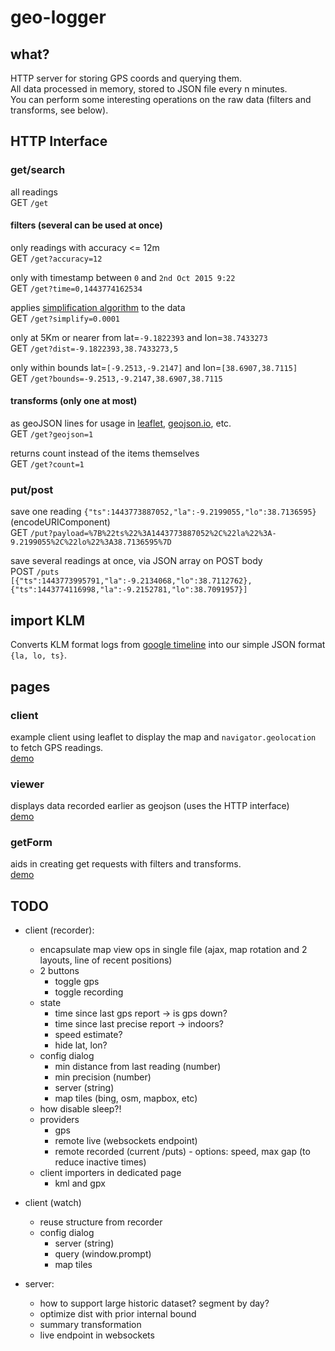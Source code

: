 # geo-logger


## what?

HTTP server for storing GPS coords and querying them.  
All data processed in memory, stored to JSON file every n minutes.  
You can perform some interesting operations on the raw data (filters and transforms, see below).



## HTTP Interface

### get/search

all readings  
GET `/get`


#### filters (several can be used at once)

only readings with accuracy <= 12m  
GET `/get?accuracy=12`

only with timestamp between `0` and `2nd Oct 2015 9:22`  
GET `/get?time=0,1443774162534`

applies [simplification algorithm](http://mourner.github.io/simplify-js/) to the data  
GET `/get?simplify=0.0001`

only at 5Km or nearer from lat=`-9.1822393` and lon=`38.7433273`  
GET `/get?dist=-9.1822393,38.7433273,5`

only within bounds lat=`[-9.2513,-9.2147]` and lon=`[38.6907,38.7115]`  
GET `/get?bounds=-9.2513,-9.2147,38.6907,38.7115`


#### transforms (only one at most)

as geoJSON lines for usage in [leaflet](http://leafletjs.com/), [geojson.io](http://geojson.io/), etc.  
GET `/get?geojson=1`

returns count instead of the items themselves  
GET `/get?count=1`


### put/post

save one reading `{"ts":1443773887052,"la":-9.2199055,"lo":38.7136595}` (encodeURIComponent)  
GET `/put?payload=%7B%22ts%22%3A1443773887052%2C%22la%22%3A-9.2199055%2C%22lo%22%3A38.7136595%7D`

save several readings at once, via JSON array on POST body  
POST `/puts`  
`[{"ts":1443773995791,"la":-9.2134068,"lo":38.7112762},{"ts":1443774116998,"la":-9.2152781,"lo":38.7091957}]`


## import KLM

Converts KLM format logs from [google timeline](https://www.google.com/maps/timeline)
into our simple JSON format `{la, lo, ts}`.


## pages

### client

example client using leaflet to display the map
and `navigator.geolocation` to fetch GPS readings.  
[demo](http://rawgit.com/JosePedroDias/geo-logger/master/client.html)


### viewer

displays data recorded earlier as geojson (uses the HTTP interface)  
[demo](http://rawgit.com/JosePedroDias/geo-logger/master/viewer.html)


### getForm

aids in creating get requests with filters and transforms.  
[demo](http://rawgit.com/JosePedroDias/geo-logger/master/getForm.html)


## TODO

* client (recorder):
    * encapsulate map view ops in single file (ajax, map rotation and 2 layouts, line of recent positions)
    * 2 buttons
        * toggle gps
        * toggle recording
    * state
        * time since last gps report -> is gps down?
        * time since last precise report -> indoors?
        * speed estimate?
        * hide lat, lon?
    * config dialog
        * min distance from last reading (number)
        * min precision (number)
        * server (string)
        * map tiles (bing, osm, mapbox, etc)
    * how disable sleep?!
    * providers
        * gps
        * remote live (websockets endpoint)
        * remote recorded (current /puts) - options: speed, max gap (to reduce inactive times)
    * client importers in dedicated page
        * kml and gpx
        
* client (watch)
    * reuse structure from recorder
    * config dialog
        * server (string)
        * query (window.prompt)
        * map tiles
    
* server:
    * how to support large historic dataset? segment by day?
    * optimize dist with prior internal bound
    * summary transformation
    * live endpoint in websockets
